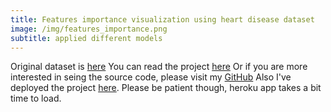 ```yaml
---
title: Features importance visualization using heart disease dataset
image: /img/features_importance.png
subtitle: applied different models
---
```

Original dataset is [here](https://www.kaggle.com/ronitf/heart-disease-uci)
You can read the project [here](https://medium.com/@evgeniy.dudeyko/creating-the-models-to-predict-a-heart-disease-with-the-features-importances-visualization-5542c447e99f)
Or if you are more interested in seing the source code, please visit my [GitHub](https://github.com/Edudeiko/DS-Unit-2-Applied-Modeling/blob/master/E_D_heart__disease_prediction.ipynb)
Also I've deployed the project [here](https://heartdiseasepredictionbyed.herokuapp.com). Please be patient though, heroku app takes a bit time to load.
